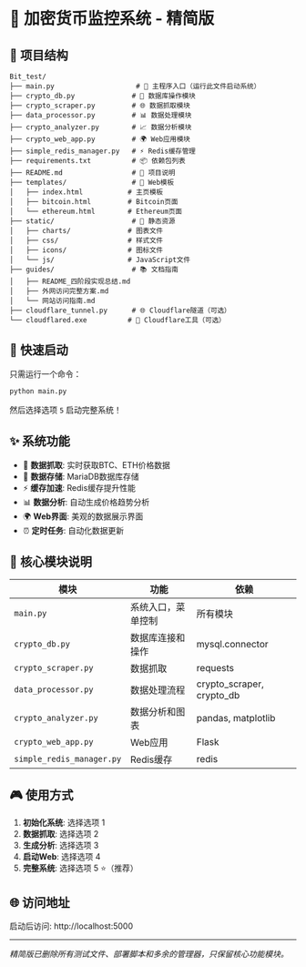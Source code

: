 # 🚀 加密货币监控系统 - 精简版

## 📁 项目结构

```
Bit_test/
├── main.py                    # 🎯 主程序入口（运行此文件启动系统）
├── crypto_db.py              # 💾 数据库操作模块
├── crypto_scraper.py         # 🌐 数据抓取模块
├── data_processor.py         # 📊 数据处理模块
├── crypto_analyzer.py        # 📈 数据分析模块
├── crypto_web_app.py         # 🌍 Web应用模块
├── simple_redis_manager.py   # ⚡ Redis缓存管理
├── requirements.txt          # 📦 依赖包列表
├── README.md                 # 📖 项目说明
├── templates/                # 🎨 Web模板
│   ├── index.html           # 主页模板
│   ├── bitcoin.html         # Bitcoin页面
│   └── ethereum.html        # Ethereum页面
├── static/                   # 📁 静态资源
│   ├── charts/              # 图表文件
│   ├── css/                 # 样式文件
│   ├── icons/               # 图标文件
│   └── js/                  # JavaScript文件
├── guides/                   # 📚 文档指南
│   ├── README_四阶段实现总结.md
│   ├── 外网访问完整方案.md
│   └── 网站访问指南.md
├── cloudflare_tunnel.py      # 🌐 Cloudflare隧道（可选）
└── cloudflared.exe          # 🔧 Cloudflare工具（可选）
```

## 🎯 快速启动

只需运行一个命令：

```bash
python main.py
```

然后选择选项 `5` 启动完整系统！

## ✨ 系统功能

- 🔄 **数据抓取**: 实时获取BTC、ETH价格数据
- 💾 **数据存储**: MariaDB数据库存储
- ⚡ **缓存加速**: Redis缓存提升性能
- 📊 **数据分析**: 自动生成价格趋势分析
- 🌍 **Web界面**: 美观的数据展示界面
- ⏰ **定时任务**: 自动化数据更新

## 🔧 核心模块说明

| 模块 | 功能 | 依赖 |
|------|------|------|
| `main.py` | 系统入口，菜单控制 | 所有模块 |
| `crypto_db.py` | 数据库连接和操作 | mysql.connector |
| `crypto_scraper.py` | 数据抓取 | requests |
| `data_processor.py` | 数据处理流程 | crypto_scraper, crypto_db |
| `crypto_analyzer.py` | 数据分析和图表 | pandas, matplotlib |
| `crypto_web_app.py` | Web应用 | Flask |
| `simple_redis_manager.py` | Redis缓存 | redis |

## 🎮 使用方式

1. **初始化系统**: 选择选项 1
2. **数据抓取**: 选择选项 2  
3. **生成分析**: 选择选项 3
4. **启动Web**: 选择选项 4
5. **完整系统**: 选择选项 5 ⭐（推荐）

## 🌐 访问地址

启动后访问: http://localhost:5000

---

*精简版已删除所有测试文件、部署脚本和多余的管理器，只保留核心功能模块。*